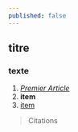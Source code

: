 ```yaml
---
published: false
---
```








## titre

### texte

1. _[Premier Article](//2015/12/28/premier-article/)_
2. **item**
3. [item](http://google.fr)


> Citations
